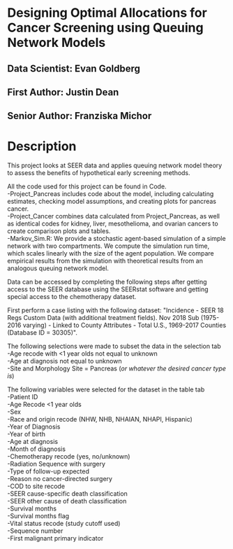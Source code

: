 # Designing Optimal Allocations for Cancer Screening using Queuing Network Models

## Data Scientist: Evan Goldberg
## First Author: Justin Dean
## Senior Author: Franziska Michor

# Description

This project looks at SEER data and applies queuing network model theory to assess the benefits of hypothetical early screening methods.

All the code used for this project can be found in Code.\
-Project_Pancreas includes code about the model, including calculating estimates, checking model assumptions, and creating plots for pancreas cancer.\
-Project_Cancer combines data calculated from Project_Pancreas, as well as identical codes for kidney, liver, mesothelioma, and ovarian cancers to create comparison plots and tables.\
-Markov_Sim.R: We provide a stochastic agent-based simulation of a simple network with two compartments. We compute the simulation run time, which scales linearly with the size of the agent population. We compare empirical results from the simulation with theoretical results from an analogous queuing network model.

Data can be accessed by completing the following steps after getting access to the SEER database using the SEERstat software and getting special access to the chemotherapy dataset.

First perform a case listing with the following dataset: "Incidence - SEER 18 Regs Custom Data (with additional treatment fields). Nov 2018 Sub (1975-2016 varying) - Linked to County Attributes - Total U.S., 1969-2017 Counties (Database ID = 30305)".

The following selections were made to subset the data in the selection tab\
-Age recode with <1 year olds not equal to unknown\
-Age at diagnosis not equal to unknown\
-Site and Morphology Site = Pancreas (*or whatever the desired cancer type is*)

The following variables were selected for the dataset in the table tab\
-Patient ID\
-Age Recode <1 year olds\
-Sex\
-Race and origin recode (NHW, NHB, NHAIAN, NHAPI, Hispanic)\
-Year of Diagnosis\
-Year of birth\
-Age at diagnosis\
-Month of diagnosis\
-Chemotherapy recode (yes, no/unknown)\
-Radiation Sequence with surgery\
-Type of follow-up expected\
-Reason no cancer-directed surgery\
-COD to site recode\
-SEER cause-specific death classification\
-SEER other cause of death classification\
-Survival months\
-Survival months flag\
-Vital status recode (study cutoff used)\
-Sequence number\
-First malignant primary indicator
